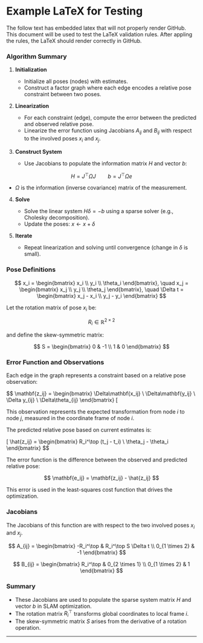 # Example LaTeX for Testing
The follow text has embedded latex that will not properly render GitHub. This document will be used to test the LaTeX validation rules.  After appling the rules, the LaTeX should render correctly in GitHub.

### Algorithm Summary

1. **Initialization**

   - Initialize all poses (nodes) with estimates.
   - Construct a factor graph where each edge encodes a relative pose constraint between two poses.

2. **Linearization**

   - For each constraint (edge), compute the error between the predicted and observed relative pose.
   - Linearize the error function using Jacobians $A_{ij}$ and $B_{ij}$ with respect to the involved poses $x_i$ and $x_j$.

3. **Construct System**

   - Use Jacobians to populate the information matrix $H$ and vector $b$:

     
$$
H = J^\top \Omega J \qquad b = J^\top \Omega e
$$


   - $\Omega$ is the information (inverse covariance) matrix of the measurement.

4. **Solve**

   - Solve the linear system $H \delta = -b$ using a sparse solver (e.g., Cholesky decomposition).
   - Update the poses: $x \leftarrow x + \delta$

5. **Iterate**

   - Repeat linearization and solving until convergence (change in $\delta$ is small).

### Pose Definitions


$$
x_i = \begin{bmatrix} x_i \\ y_i \\ \theta_i \end{bmatrix}, \quad
x_j = \begin{bmatrix} x_j \\ y_j \\ \theta_j \end{bmatrix}, \quad
\Delta t = \begin{bmatrix} x_j - x_i \\ y_j - y_i \end{bmatrix}
$$


Let the rotation matrix of pose $x_i$ be:


$$
R_i \in \mathbb{R}^{2 \times 2}
$$


and define the skew-symmetric matrix:


$$
S = \begin{bmatrix}
0 & -1 \\
1 & 0
\end{bmatrix}
$$


### Error Function and Observations

Each edge in the graph represents a constraint based on a relative pose observation:


$$
\mathbf{z_ij} = 
\begin{bmatrix} 
\Delta\mathbf{x_ij} \ \Delta\mathbf{y_ij} \\ 
\Delta y_{ij} \ \Delta\theta_{ij} \end{bmatrix}
\[

This observation represents the expected transformation from node $i$ to node $j$, measured in the coordinate frame of node $i$.

The predicted relative pose based on current estimates is:

\[
\hat{z_ij} = \begin{bmatrix} 
R_i^\top (t_j - t_i) \\ 
\theta_j - \theta_i \end{bmatrix}
$$


The error function is the difference between the observed and predicted relative pose:


$$
\mathbf{e_ij} = \mathbf{z_ij} - \hat{z_ij}
$$


This error is used in the least-squares cost function that drives the optimization.

### Jacobians

The Jacobians of this function are with respect to the two involved poses $x_i$ and $x_j$.


$$
A_{ij} =
\begin{bmatrix}
-R_i^\top & R_i^\top S \Delta t \\
0_{1 \times 2} & -1
\end{bmatrix}
$$



$$
B_{ij} =
\begin{bmatrix}
R_i^\top & 0_{2 \times 1} \\
0_{1 \times 2} & 1
\end{bmatrix}
$$


### Summary

- These Jacobians are used to populate the sparse system matrix $H$ and vector $b$ in SLAM optimization.
- The rotation matrix $R_i^\top$ transforms global coordinates to local frame $i$.
- The skew-symmetric matrix $S$ arises from the derivative of a rotation operation.

---
<br><br><br><br>

